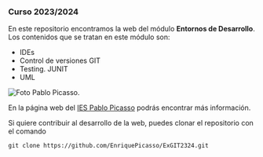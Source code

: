 ### Curso 2023/2024

En este repositorio encontramos la web del módulo **Entornos de Desarrollo**. Los contenidos que se tratan en este módulo son:

- IDEs
- Control de versiones GIT
- Testing. JUNIT
- UML

![Foto Pablo Picasso.](https://fpiespablopicasso.es/wp-content/uploads/2022/03/LOGOTIPO-IES-PABLO-PICASSO-texto-morado.png)

En la página web del [IES Pablo Picasso](https://fpiespablopicasso.es/) podrás encontrar más información.

Si quiere contribuir al desarrollo de la web, puedes clonar el repositorio con el comando

`git clone https://github.com/EnriquePicasso/ExGIT2324.git`



